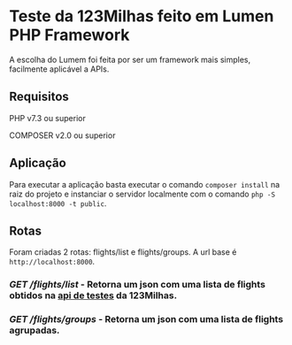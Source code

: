 # Teste da 123Milhas feito em Lumen PHP Framework

A escolha do Lumem foi feita por ser um framework mais simples, facilmente aplicável a APIs.

## Requisitos

PHP v7.3 ou superior

COMPOSER v2.0 ou superior

## Aplicação

Para executar a aplicação basta executar o comando `composer install` na raiz do projeto e instanciar o servidor localmente com o comando `php -S localhost:8000 -t public`.

## Rotas

Foram criadas 2 rotas: flights/list e flights/groups. A url base é `http://localhost:8000`.

### ***_GET_ /flights/list*** - Retorna um json com uma lista de flights obtidos na [api de testes](http://prova.123milhas.net/api/flights) da 123Milhas.
### ***_GET_ /flights/groups*** - Retorna um json com uma lista de flights agrupadas.
